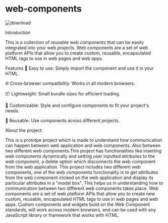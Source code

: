 # web-components

![download](https://github.com/dedsecchaos/web-components/assets/70716509/a9e21bc2-696c-4bc9-8d14-aa4cd42c95f5)


Introduction

This is a collection of reusable web components that can be easily integrated into your web projects. Web components are a set of web platform APIs that allow you to create custom, reusable, encapsulated HTML tags to use in web pages and web apps.

Features
🚀 Easy to use: Simply import the component and use it in your HTML.

🌐 Cross-browser compatibility: Works in all modern browsers.

📦 Lightweight: Small bundle sizes for efficient loading.

🎨 Customizable: Style and configure components to fit your project's needs.

🔄 Reusable: Use components across different projects.


About the project:

This is a prototpe project which is made to understand how communication can happen between web application and web components.
Also between two different web components.This project has functionalities like inserting web components dynamically and setting user inputted attributes to the web component, a delete option which disconnects the web component from the web application.
This project includes two different web components, one of the web components functionality is to get attributes from the web component clicked on the web application and display its particular attributes in a "modal box". This helps us in understanding how to communication between two different web components takes place.
Web components are a set of web platform APIs that allow you to create new custom, reusable, encapsulated HTML tags to use in web pages and web apps. Custom components and widgets build on the Web Component standards, will work across modern browsers, and can be used with any JavaScript library or framework that works with HTML.
